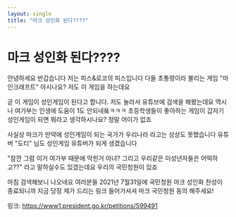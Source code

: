 ```yaml
---
layout: single
title: "마크 성인화 된다????"
---
```


# 마크 성인화 된다????

안녕하세요 반갑습니다 저는 피스&로코의 피스입니다
다들 초통령이라 불리는 게임 "마인크래프트" 아시나요? 저도 이 게임을 하는데요

곧 이 게임이 성인게임이 된다고 합니다. 저도 놀라서 유튜브에 검색을 해봤는데요
역시나 여가부는 인생에 도움이 1도 안되네욬ㅋㅋㅋ 초등학생들이 좋아하는 게임이 갑자기 성인게임이 되면
뭐라고 생각하시나요? 정말 어이가 없죠

사실상 마크가 만약에 성인게임이 되는 국가가 우리나라 라고는 상상도 못했습니다
유튜버 "도티" 님도 성인게임 유튜버가 되게 생겼습니다

"잠깐 그럼 이거 여가부 때문에 막힌거 아녀? 그리고 우리같은 미성년자들은 어떡하고??"
라고 말하실수도 있겠는데요 우리의 국민청원이 있죠

마침 검색해보니 나오네요 여러분들 2021년 7월31일에 국민청원 마크 성인화 찬성이 종료되니까 지금 당장
제가 드리는 링크 들어가셔셔 마크 국민청원 동의 해주세요!

링크: https://www1.president.go.kr/petitions/599491

